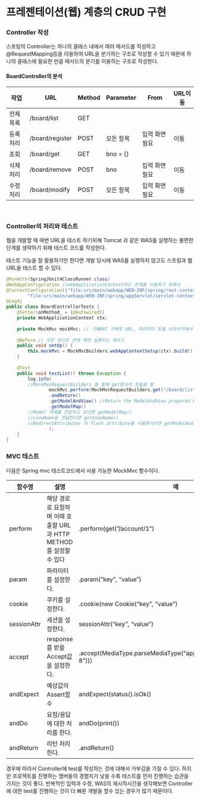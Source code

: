 # 프레젠테이션(웹) 계층의 CRUD 구현

### Controller 작성

스프링의 Controller는 하나의 클래스 내에서 여러 메서드를 작성하고 @RequestMapping등을 이용하여 URL을 분기하는 구조로 작성할 수 있기 때문에  하나의 클래스에 필요한 만큼 메서드의 분기를 이용하는 구조로 작성한다.

#### BoardController의 분석

| 작업      | URL             | Method | Parameter | From           | URL이동 |
| --------- | --------------- | ------ | --------- | -------------- | ------- |
| 전체목록  | /board/list     | GET    |           |                |         |
| 등록 처리 | /board/register | POST   | 모든 항목 | 입력 화면 필요 | 이동    |
| 조회      | /board/get      | GET    | bno = {}  |                |         |
| 삭제처리  | /board/remove   | POST   | bno       | 입력 화면 필요 | 이동    |
| 수정처리  | /board/modify   | POST   | 모든 항목 | 입력 화면 필요 | 이동    |

​	

### Controller의 처리와 테스트

웹을 개발할 때 매번 URL을 테스트 하기위해 Tomcat 과 같은 WAS를 실행하는 불편한 단계를 생략하기 위해 테스트 코드를 작성한다.

테스트 기능을 잘 활용하기만 한다면 개발 당시에 WAS를 실행하지 않고도 스프링과 웹 URL을 테스트 할 수 있다.

````java
@RunWith(SpringJUnit4ClassRunner.class)
@WebAppConfiguration //webApplicationContext라는 존재를 이용하기 위해서
@ContextConfiguration({"file:src/main/webapp/WEB-INF/spring/root-context.xml",
		"file:src/main/webapp/WEB-INF/spring/appServlet/servlet-context.xml"})
@Log4j
public class BoardControllerTests {
	@Setter(onMethod_ = {@Autowired})
	private WebApplicationContext ctx;
	
	private MockMvc mockMvc; // 가짜MVC 가짜로 URL, 파라미터 등을 브라우저에서 사용하는 것 처럼 만들어 Controller에서 실행 해 볼 수 있게 도와준다.
	
	@Before // 모든 테스트 전에 매번 실행되는 메소드
	public void setUp() {
		this.mockMvc = MockMvcBuilders.webAppContextSetup(ctx).build();
	}
	
	@Test
	public void testList() throws Exception {
		log.info(
      	//MockMvcRequestBuilders 를 통해 get방식의 호출을 함
				mockMvc.perform(MockMvcRequestBuilders.get("/board/list"))
				.andReturn()
				.getModelAndView() //Return the ModelAndView prepared by the handler.
				.getModelMap() 
      	//Model 객체를 전달하고 있다면 getModelMap()
      	//viewName을 전달한다면 getViewName()
      	//RedirectAttributes 의 flash attribute를 사용중이라면 getModelAndView() 대신 getFlashMap()을 사용할 수 있다.
				);
	}
}
````

### MVC 테스트

다음은 Spring mvc 테스트코드에서 사용 가능한 MockMvc 함수이다.

| 함수명      | 설명                                                         | 예                                                           |
| ----------- | ------------------------------------------------------------ | ------------------------------------------------------------ |
| perform     | 해당 경로로 요청하며 이때 호출할 URL과 HTTP METHOD를 설정할 수 있다 | .perform(get(”/account/1”)                                   |
| param       | 파라미터를 설정한다.                                         | .param(“key”, “value”)                                       |
| cookie      | 쿠키를 설정한다.                                             | .cookie(new Cookie(“key”, “value”)                           |
| sessionAttr | 세션을 설정한다.                                             | sessionAttr(“key”, “value”)                                  |
| accept      | response를 받을 Accept값을 설정한다.                         | .accept(MediaType.parseMediaType(“application/json;charset=UTF-8”))) |
| andExpect   | 예상값의 Assert함수                                          | andExpect(status().isOk()                                    |
| andDo       | 요청/응답에 대한 처리를 한다.                                | andDo(print())                                               |
| andReturn   | 리턴 처리한다.                                               | .andReturn()                                                 |



경우에 따라서 Controller에 test를 작성하는 것에 대해서 거부감을 가질 수 있다. 하지만 프로젝트를 진행하는 맴버들의 경험치가 낮을 수록 테스트를 먼저 진행하는 습관을 가지는 것이 좋다. 반복적인 입력과 수정, WAS의 재시작시간을 생각해보면 Controller에 대한 test를 진행하는 것이 더 빠른 개발을 할수 있는 경우가 많기 때문이다.